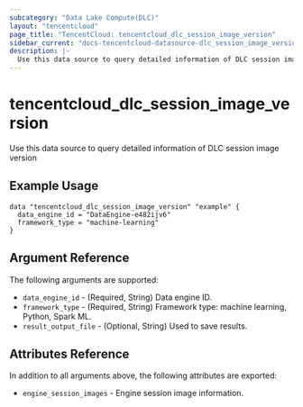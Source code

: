```yaml
---
subcategory: "Data Lake Compute(DLC)"
layout: "tencentcloud"
page_title: "TencentCloud: tencentcloud_dlc_session_image_version"
sidebar_current: "docs-tencentcloud-datasource-dlc_session_image_version"
description: |-
  Use this data source to query detailed information of DLC session image version
---
```


# tencentcloud_dlc_session_image_version

Use this data source to query detailed information of DLC session image version

## Example Usage

```hcl
data "tencentcloud_dlc_session_image_version" "example" {
  data_engine_id = "DataEngine-e482ijv6"
  framework_type = "machine-learning"
}
```

## Argument Reference

The following arguments are supported:

* `data_engine_id` - (Required, String) Data engine ID.
* `framework_type` - (Required, String) Framework type: machine learning, Python, Spark ML.
* `result_output_file` - (Optional, String) Used to save results.

## Attributes Reference

In addition to all arguments above, the following attributes are exported:

* `engine_session_images` - Engine session image information.



